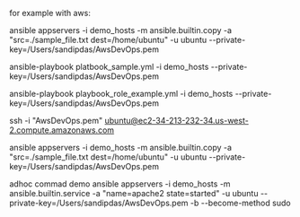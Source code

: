 for example with aws:

ansible appservers -i demo_hosts -m ansible.builtin.copy  -a "src=./sample_file.txt dest=/home/ubuntu" -u ubuntu --private-key=/Users/sandipdas/AwsDevOps.pem 

ansible-playbook platbook_sample.yml -i demo_hosts --private-key=/Users/sandipdas/AwsDevOps.pem 

ansible-playbook playbook_role_example.yml -i demo_hosts --private-key=/Users/sandipdas/AwsDevOps.pem 


ssh -i "AwsDevOps.pem" ubuntu@ec2-34-213-232-34.us-west-2.compute.amazonaws.com 


ansible appservers -i demo_hosts -m ansible.builtin.copy  -a "src=./sample_file.txt dest=/home/ubuntu" -u ubuntu --private-key=/Users/sandipdas/AwsDevOps.pem 


adhoc commad demo
ansible appservers -i demo_hosts -m ansible.builtin.service -a "name=apache2 state=started" -u ubuntu --private-key=/Users/sandipdas/AwsDevOps.pem -b --become-method sudo
